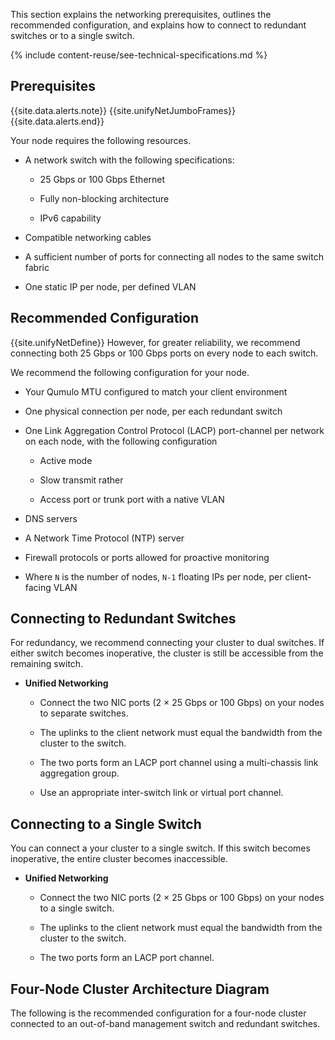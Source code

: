 This section explains the networking prerequisites, outlines the recommended configuration, and explains how to connect to redundant switches or to a single switch.

{% include content-reuse/see-technical-specifications.md %}

##  Prerequisites
{{site.data.alerts.note}}
{{site.unifyNetJumboFrames}}
{{site.data.alerts.end}}

Your node requires the following resources.
* A network switch with the following specifications:

  * 25 Gbps or 100 Gbps Ethernet
  
  * Fully non-blocking architecture

  * IPv6 capability

* Compatible networking cables

* A sufficient number of ports for connecting all nodes to the same switch fabric

* One static IP per node, per defined VLAN


## Recommended Configuration
{{site.unifyNetDefine}} However, for greater reliability, we recommend connecting both 25 Gbps or 100 Gbps ports on every node to each switch.

We recommend the following configuration for your node.

* Your Qumulo MTU configured to match your client environment

* One physical connection per node, per each redundant switch

* One Link Aggregation Control Protocol (LACP) port-channel per network on each node, with the following configuration

  * Active mode

  * Slow transmit rather

  * Access port or trunk port with a native VLAN

* DNS servers

* A Network Time Protocol (NTP) server

* Firewall protocols or ports allowed for proactive monitoring

* Where `N` is the number of nodes, `N-1` floating IPs per node, per client-facing VLAN


## Connecting to Redundant Switches
For redundancy, we recommend connecting your cluster to dual switches. If either switch becomes inoperative, the cluster is still be accessible from the remaining switch.

* **Unified Networking**

  * Connect the two NIC ports (2 &#215; 25 Gbps or 100 Gbps) on your nodes to separate switches.

  * The uplinks to the client network must equal the bandwidth from the cluster to the switch.

  * The two ports form an LACP port channel using a multi-chassis link aggregation group.

  * Use an appropriate inter-switch link or virtual port channel.


## Connecting to a Single Switch
You can connect a your cluster to a single switch. If this switch becomes inoperative, the entire cluster becomes inaccessible.

* **Unified Networking**

  * Connect the two NIC ports (2 &#215; 25 Gbps or 100 Gbps) on your nodes to a single switch.

  * The uplinks to the client network must equal the bandwidth from the cluster to the switch.

  * The two ports form an LACP port channel. 


## Four-Node Cluster Architecture Diagram
The following is the recommended configuration for a four-node cluster connected to an out-of-band management switch and redundant switches.
